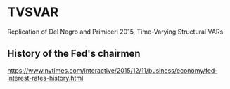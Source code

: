 # TVSVAR

Replication of Del Negro and Primiceri 2015, Time-Varying Structural VARs 

## History of the Fed's chairmen
https://www.nytimes.com/interactive/2015/12/11/business/economy/fed-interest-rates-history.html

